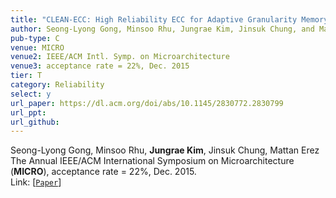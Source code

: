 ```yaml
---
title: "CLEAN-ECC: High Reliability ECC for Adaptive Granularity Memory System"
author: Seong-Lyong Gong, Minsoo Rhu, Jungrae Kim, Jinsuk Chung, and Mattan Erez
pub-type: C
venue: MICRO
venue2: IEEE/ACM Intl. Symp. on Microarchitecture
venue3: acceptance rate = 22%, Dec. 2015
tier: T
category: Reliability
select: y
url_paper: https://dl.acm.org/doi/abs/10.1145/2830772.2830799
url_ppt:
url_github:
---
```


Seong-Lyong Gong, Minsoo Rhu, **Jungrae Kim**, Jinsuk Chung, Mattan Erez<br>
The Annual IEEE/ACM International Symposium on Microarchitecture (**MICRO**), acceptance rate = 22%, Dec. 2015. <br>
Link: [[```Paper```](https://dl.acm.org/doi/abs/10.1145/2830772.2830799)]

